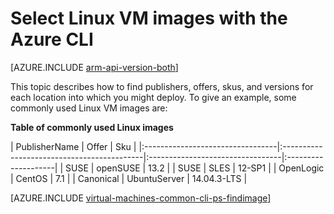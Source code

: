<properties
   pageTitle="Select Linux VM images with the Azure  CLI | Azure"
   description="Learn how to determine the publisher, offer, and SKU for images when creating a Linux virtual machine with the Resource Manager deployment model."
   services="virtual-machines-linux"
   documentationCenter=""
   authors="squillace"
   manager="timlt"
   editor=""
   tags="azure-resource-manager"
   />

<tags
	ms.service="virtual-machines-linux"
	ms.date="06/06/2016"
	wacn.date=""/>

# Select Linux VM images with the Azure CLI

[AZURE.INCLUDE [arm-api-version-both](../includes/arm-api-version-both.md)]

This topic describes how to find publishers, offers, skus, and versions for each location into which you might deploy. To give an example, some commonly used Linux VM images are:

**Table of commonly used Linux images**


| PublisherName                        | Offer                                 | Sku                         |
|:---------------------------------|:-------------------------------------------|:---------------------------------|:--------------------|
| SUSE                             | openSUSE                                   | 13.2                             |
| SUSE                             | SLES                                       | 12-SP1                           |
| OpenLogic                        | CentOS                                     | 7.1                              |
| Canonical                        | UbuntuServer                               | 14.04.3-LTS                      |


[AZURE.INCLUDE [virtual-machines-common-cli-ps-findimage](../includes/virtual-machines-common-cli-ps-findimage.md)]
